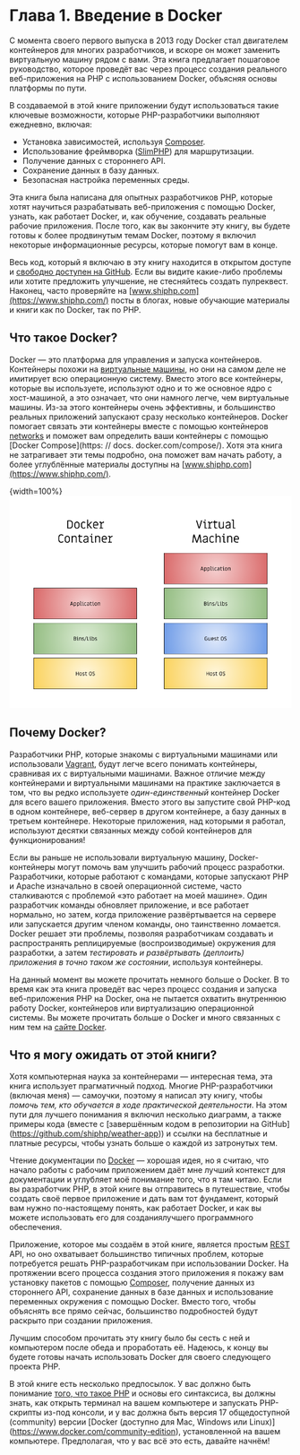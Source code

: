 # Глава 1. Введение в Docker

С момента своего первого выпуска в 2013 году Docker стал двигателем контейнеров для многих разработчиков, и вскоре он может заменить виртуальную машину рядом с вами. Эта книга предлагает пошаговое руководство, которое проведёт вас через процесс создания реального веб-приложения на PHP с использованием Docker, объясняя основы платформы по пути.

В создаваемой в этой книге приложении будут использоваться такие ключевые возможности, которые PHP-разработчики выполняют ежедневно, включая:

* Установка зависимостей, используя [Composer](https://getcomposer.org/).
* Использование фреймворка ([SlimPHP](https://www.slimframework.com/)) для маршрутизации.
* Получение данных с стороннего API.
* Сохранение данных в базу данных.
* Безопасная настройка переменных среды.

Эта книга была написана для опытных разработчиков PHP, которые хотят научиться разрабатывать веб-приложения с помощью Docker, узнать, как работает Docker, и, как обучение, создавать реальные рабочие приложения. После того, как вы закончите эту книгу, вы будете готовы к более продвинутым темам Docker, поэтому я включил некоторые информационные ресурсы, которые помогут вам в конце.

Весь код, который я включаю в эту книгу находится в открытом доступе и [свободно доступен на GitHub](https://github.com/shiphp/weather-app). Если вы видите какие-либо проблемы или хотите предложить улучшение, не стесняйтесь создать пулреквест. Наконец, часто проверяйте на [www.shiphp.com](https://www.shiphp.com/) посты в блогах, новые обучающие материалы и книги как по Docker, так по PHP.

## Что такое Docker?

Docker — это платформа для управления и запуска контейнеров. Контейнеры похожи на [виртуальные машины](https://ru.wikipedia.org/wiki/%D0%92%D0%B8%D1%80%D1%82%D1%83%D0%B0%D0%BB%D1%8C%D0%BD%D0%B0%D1%8F_%D0%BC%D0%B0%D1%88%D0%B8%D0%BD%D0%B0), но они на самом деле не имитирует всю операционную систему. Вместо этого все контейнеры, которые вы используете, используют одно и то же основное ядро с хост-машиной, а это означает, что они намного легче, чем виртуальные машины. Из-за этого контейнеры очень эффективны, и большинство реальных приложений запускают сразу несколько контейнеров. Docker помогает связать эти контейнеры вместе с помощью контейнеров [networks](https://docs.docker.com/engine/userguide/networking/) и поможет вам определить ваши контейнеры с помощью [Docker Compose](https: // docs. docker.com/compose/). Хотя эта книга не затрагивает эти темы подробно, она поможет вам начать работу, а более углублённые материалы доступны на [www.shiphp.com](https://www.shiphp.com/).

{width=100%}
![Диаграмма 1: Контейнер Docker по сравнению с виртуальной машиной](images/diagram1.png)

## Почему Docker?

Разработчики PHP, которые знакомы с виртуальными машинами или использовали [Vagrant](https://www.sitepoint.com/5-easy-ways-getting-started-php-vagrant/), будут легче всего понимать контейнеры, сравнивая их с виртуальными машинами. Важное отличие между контейнерами и виртуальными машинами на практике заключается в том, что вы редко используете *один-единственный* контейнер Docker для всего вашего приложения. Вместо этого вы запустите свой PHP-код в одном контейнере, веб-сервер в другом контейнере, а базу данных в третьем контейнере. Некоторые приложения, над которыми я работал, используют десятки связанных между собой контейнеров для функционирования!

Если вы раньше не использовали виртуальную машину, Docker-контейнеры могут помочь вам улучшить рабочий процесс разработки. Разработчики, которые работают с командами, которые запускают PHP и Apache изначально в своей операционной системе, часто сталкиваются с проблемой «это работает на моей машине». Один разработчик команды обновляет приложение, и все работает нормально, но затем, когда приложение развёртывается на сервере или запускается другим членом команды, оно таинственно ломается. Docker решает эти проблемы, позволяя разработчикам создавать и распространять реплицируемые (воспроизводимые) окружения для разработки, а затем *тестировать и развёртывать (деплоить) приложения в точно таком же состоянии*, используя контейнеры.

На данный момент вы можете прочитать немного больше о Docker. В то время как эта книга проведёт вас через процесс создания и запуска веб-приложения PHP на Docker, она не пытается охватить внутреннюю работу Docker, контейнеров или виртуализацию операционной системы. Вы можете прочитать больше о Docker и много связанных с ним тем на [сайте Docker](https://www.docker.com/what-docker).

## Что я могу ожидать от этой книги?

Хотя компьютерная наука за контейнерами — интересная тема, эта книга использует прагматичный подход. Многие PHP-разработчики (включая меня) — самоучки, поэтому я написал эту книгу, чтобы *помочь тем, кто обучается в ходе практической деятельности*. На этом пути для лучшего понимания я включил несколько диаграмм, а также примеры кода (вместе с [завершённым кодом в репозитории на GitHub] (https://github.com/shiphp/weather-app)) и ссылки на бесплатные и платные ресурсы, чтобы узнать больше о каждой из затронутых тем.

Чтение документации по [Docker](https://docs.docker.com/) — хорошая идея, но я считаю, что начало работы с рабочим приложением даёт мне лучший контекст для документации и углубляет моё понимание того, что я там читаю. Если вы разработчик PHP, в этой книге вы отправитесь в путешествие, чтобы создать своё первое приложение и дать вам тот фундамент, который вам нужно по-настоящему понять, как работает Docker, и как вы можете использовать его для созданиялучшего программного обеспечения.

Приложение, которое мы создаём в этой книге, является простым [REST](https://stackoverflow.com/questions/671118/what-exactly-is-restful-programming) API, но оно охватывает большинство типичных проблем, которые потребуется решать PHP-разработчикам при использовании Docker. На протяжении всего процесса создания этого приложения я покажу вам установку пакетов с помощью [Composer](https://getcomposer.org/), получение данных из стороннего API, сохранение данных в базе данных и использование переменных окружения с помощью Docker. Вместо того, чтобы объяснять все прямо сейчас, большинство подробностей будут раскрыто при создании приложения.

Лучшим способом прочитать эту книгу было бы сесть с ней и компьютером после обеда и проработать её. Надеюсь, к концу вы будете готовы начать использовать Docker для своего следующего проекта PHP.

В этой книге есть несколько предпосылок. У вас должно быть понимание [того, что такое PHP](http://php.net/manual/ru/intro-whatis.php) и основы его синтаксиса, вы должны знать, как открыть терминал на вашем компьютере и запускать PHP-скрипты из-под консоли, и у вас должна быть версия 17 общедоступной (community) версии [Docker (доступно для Mac, Windows или Linux)] (https://www.docker.com/community-edition), установленной на вашем компьютере. Предполагая, что у вас всё это есть, давайте начнём!